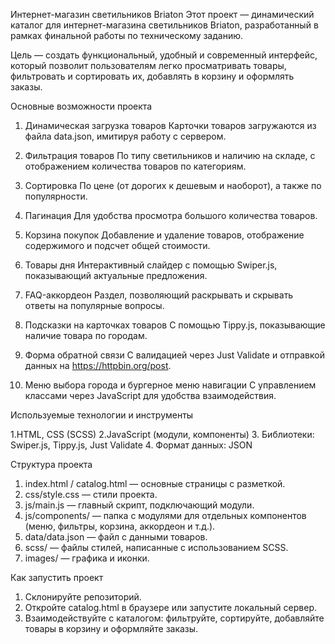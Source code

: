 Интернет-магазин светильников Briaton
Этот проект — динамический каталог для интернет-магазина светильников Briaton, разработанный в рамках финальной работы по техническому заданию.  

Цель — создать функциональный, удобный и современный интерфейс, который позволит пользователям легко просматривать товары, фильтровать и сортировать их, добавлять в корзину и оформлять заказы.

Основные возможности проекта

1. Динамическая загрузка товаров
Карточки товаров загружаются из файла data.json, имитируя работу с сервером.

2. Фильтрация товаров
По типу светильников и наличию на складе, с отображением количества товаров по категориям.

3. Сортировка
По цене (от дорогих к дешевым и наоборот), а также по популярности.

4. Пагинация
Для удобства просмотра большого количества товаров.

5. Корзина покупок
Добавление и удаление товаров, отображение содержимого и подсчет общей стоимости.

6. Товары дня
Интерактивный слайдер с помощью Swiper.js, показывающий актуальные предложения.

7. FAQ-аккордеон
Раздел, позволяющий раскрывать и скрывать ответы на популярные вопросы.

8. Подсказки на карточках товаров
С помощью Tippy.js, показывающие наличие товара по городам.

9. Форма обратной связи
С валидацией через Just Validate и отправкой данных на https://httpbin.org/post.

10. Меню выбора города и бургерное меню навигации
С управлением классами через JavaScript для удобства взаимодействия.

Используемые технологии и инструменты

1.HTML, CSS (SCSS)
2.JavaScript (модули, компоненты)
3. Библиотеки: Swiper.js, Tippy.js, Just Validate
4. Формат данных: JSON

Структура проекта

1. index.html / catalog.html — основные страницы с разметкой.
2. css/style.css — стили проекта.
3. js/main.js — главный скрипт, подключающий модули.
4. js/components/ — папка с модулями для отдельных компонентов (меню, фильтры, корзина, аккордеон и т.д.).
5. data/data.json — файл с данными товаров.
6. scss/ — файлы стилей, написанные с использованием SCSS.
7. images/ — графика и иконки.

Как запустить проект

1. Склонируйте репозиторий.
2. Откройте catalog.html в браузере или запустите локальный сервер.
3. Взаимодействуйте с каталогом: фильтруйте, сортируйте, добавляйте товары в корзину и оформляйте заказы.
